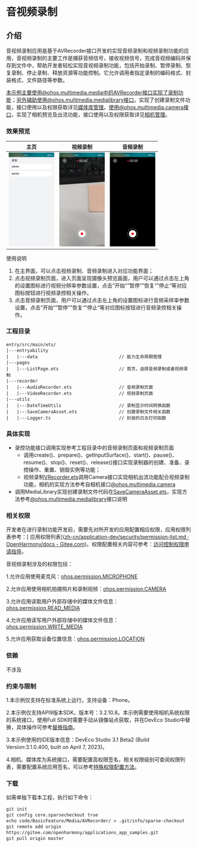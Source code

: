# 音视频录制

## 介绍

音视频录制应用是基于AVRecorder接口开发的实现音频录制和视频录制功能的应用，音视频录制的主要工作是捕获音频信号，接收视频信号，完成音视频编码并保存到文件中，帮助开发者轻松实现音视频录制功能，包括开始录制、暂停录制、恢复录制、停止录制、释放资源等功能控制。它允许调用者指定录制的编码格式、封装格式、文件路径等参数。

本示例主要使用@ohos.multimedia.media中的AVRecorder接口实现了录制功能；另外辅助使用@ohos.multimedia.medialibrary接口，实现了创建录制文件功能，接口使用以及权限获取详见[媒体库管理](https://gitee.com/openharmony/docs/blob/master/zh-cn/application-dev/reference/apis/js-apis-medialibrary.md)。使用@ohos.multimedia.camera接口，实现了相机预览及出流功能，接口使用以及权限获取详见[相机管理](https://gitee.com/openharmony/docs/blob/master/zh-cn/application-dev/reference/apis/js-apis-camera.md)。

### 效果预览

| 主页                                                         | 视频录制                                                     | 音频录制                                                     |
| ------------------------------------------------------------ | ------------------------------------------------------------ | ------------------------------------------------------------ |
| <img src="screenshots/devices/homePage.jpg" alt="homePage" style="zoom:25%;" /> | <img src="screenshots/devices/videoRecorder.jpg" alt="videoRecorder" style="zoom:25%;" /> | <img src="screenshots/devices/audioRecorder.jpg" alt="audioRecorder" style="zoom:25%;" /> |

使用说明

1. 在主界面，可以点击视频录制、音频录制进入对应功能界面；
2. 点击视频录制页面，进入页面呈现摄像头预览画面，用户可以通过点击左上角的设置图标进行视频分辨率参数设置，点击”开始“”暂停“”恢复“”停止“等对应图标按钮进行视频录控相关操作。
3. 点击音频录制页面，用户可以通过点击左上角的设置图标进行音频采样率参数设置，点击”开始“”暂停“”恢复“”停止“等对应图标按钮进行音频录控相关操作。

### 工程目录

```
entry/src/main/ets/
|---entryability
|   |---data                               // 能力生命周期管理
|---pages
|   |---ListPage.ets                       // 首页，选择音频录制或者视频录制
|---recorder
|   |---AudioRecorder.ets                  // 音频录制页面
|   |---VideoRecorder.ets                  // 视频录制页面
|---utils
|   |---DateTimeUtils                      // 录制显示时间转换函数
|   |---SaveCameraAsset.ets                // 创建录制文件相关函数
|   |---Logger.ts                          // 封装的日志打印函数
```

### 具体实现

* 录控功能接口调用实现参考工程目录中的音频录制页面和视频录制页面
  * 调用create()、prepare()、getInputSurface()、start()、pause()、resume()、stop()、reset()、release()接口实现录制器的创建、准备、录控操作、重置、销毁实例等功能；
  * 视频录制[VRecorder.ets](code/BasicFeature/Media/AVRecorder/entry/src/main/ets/recorder/VideoRecorder.ets)调用Camera接口实现相机出流功能配合视频录制功能，相机的实现方法参考自相机接口[@ohos.multimedia.camera](https://gitee.com/openharmony/docs/blob/master/zh-cn/application-dev/reference/apis/js-apis-camera.md)
* 调用MediaLibrary实现创建录制文件代码在[SaveCameraAsset.ets](code/BasicFeature/Media/AVRecorder/entry/src/main/ets/utils/SaveCameraAsset.ets)，实现方法参考[@ohos.multimedia.medialibrary](https://gitee.com/openharmony/docs/blob/master/zh-cn/application-dev/reference/apis/js-apis-medialibrary.md)接口说明

### 相关权限

开发者在进行录制功能开发前，需要先对所开发的应用配置相应权限，应用权限列表参考：[ 应用权限列表]([zh-cn/application-dev/security/permission-list.md · OpenHarmony/docs - Gitee.com](https://gitee.com/openharmony/docs/blob/master/zh-cn/application-dev/security/permission-list.md))。权限配置相关内容可参考：[访问控制权限申请指导](https://gitee.com/openharmony/docs/blob/master/zh-cn/application-dev/security/accesstoken-guidelines.md)。

音视频录制涉及的权限包括：

1.允许应用使用麦克风：[ohos.permission.MICROPHONE](https://gitee.com/openharmony/docs/blob/master/zh-cn/application-dev/security/permission-list.md#ohospermissionmicrophone)

2.允许应用使用相机拍摄照片和录制视频：[ohos.permission.CAMERA](https://gitee.com/openharmony/docs/blob/master/zh-cn/application-dev/security/permission-list.md#ohospermissioncamera)

3.允许应用读取用户外部存储中的媒体文件信息：[ohos.permission.READ_MEDIA](https://gitee.com/openharmony/docs/blob/master/zh-cn/application-dev/security/permission-list.md#ohospermissionread_media)

4.允许应用读写用户外部存储中的媒体文件信息：[ohos.permission.WRITE_MEDIA](https://gitee.com/openharmony/docs/blob/master/zh-cn/application-dev/security/permission-list.md#ohospermissionwrite_media)

5.允许应用获取设备位置信息：[ohos.permission.LOCATION](https://gitee.com/openharmony/docs/blob/master/zh-cn/application-dev/security/permission-list.md#ohospermissionlocation)

### 依赖

不涉及

### 约束与限制

1.本示例仅支持在标准系统上运行，支持设备：Phone。

2.本示例仅支持API9版本SDK，版本号：3.2.10.8。本示例需要使用相机系统权限的系统接口，使用Full SDK时需要手动从镜像站点获取，并在DevEco Studio中替换，具体操作可参考[替换指南](https://gitee.com/openharmony/docs/blob/master/zh-cn/application-dev/quick-start/full-sdk-switch-guide.md)。

3.本示例使用的IDE版本信息：DevEco Studio 3.1 Beta2 (Build Version:3.1.0.400, built on April 7, 2023)。

4.相机、媒体库为系统接口，需要配置高权限签名，相关权限级别可查阅权限列表，需要配置系统应用签名，可以参考[特殊权限配置方法](https://gitee.com/link?target=https%3A%2F%2Fdocs.openharmony.cn%2Fpages%2Fv3.2Beta%2Fzh-cn%2Fapplication-dev%2Fsecurity%2Fhapsigntool-overview.md%2F)。

### 下载

如需单独下载本工程，执行如下命令：

```
git init
git config core.sparsecheckout true
echo code/BasicFeature/Media/AVRecorder/ > .git/info/sparse-checkout
git remote add origin https://gitee.com/openharmony/applications_app_samples.git
git pull origin master
```
